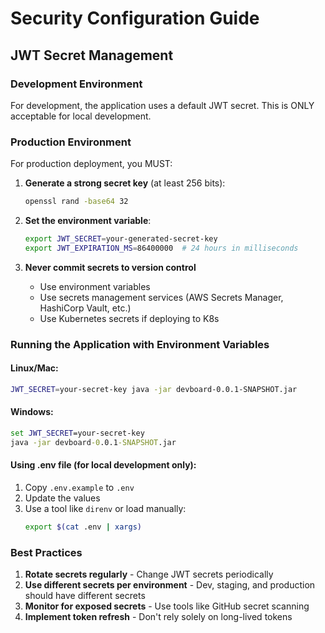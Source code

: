 # Security Configuration Guide

## JWT Secret Management

### Development Environment
For development, the application uses a default JWT secret. This is ONLY acceptable for local development.

### Production Environment
For production deployment, you MUST:

1. **Generate a strong secret key** (at least 256 bits):
   ```bash
   openssl rand -base64 32
   ```

2. **Set the environment variable**:
   ```bash
   export JWT_SECRET=your-generated-secret-key
   export JWT_EXPIRATION_MS=86400000  # 24 hours in milliseconds
   ```

3. **Never commit secrets to version control**
   - Use environment variables
   - Use secrets management services (AWS Secrets Manager, HashiCorp Vault, etc.)
   - Use Kubernetes secrets if deploying to K8s

### Running the Application with Environment Variables

#### Linux/Mac:
```bash
JWT_SECRET=your-secret-key java -jar devboard-0.0.1-SNAPSHOT.jar
```

#### Windows:
```cmd
set JWT_SECRET=your-secret-key
java -jar devboard-0.0.1-SNAPSHOT.jar
```

#### Using .env file (for local development only):
1. Copy `.env.example` to `.env`
2. Update the values
3. Use a tool like `direnv` or load manually:
   ```bash
   export $(cat .env | xargs)
   ```

### Best Practices
1. **Rotate secrets regularly** - Change JWT secrets periodically
2. **Use different secrets per environment** - Dev, staging, and production should have different secrets
3. **Monitor for exposed secrets** - Use tools like GitHub secret scanning
4. **Implement token refresh** - Don't rely solely on long-lived tokens
